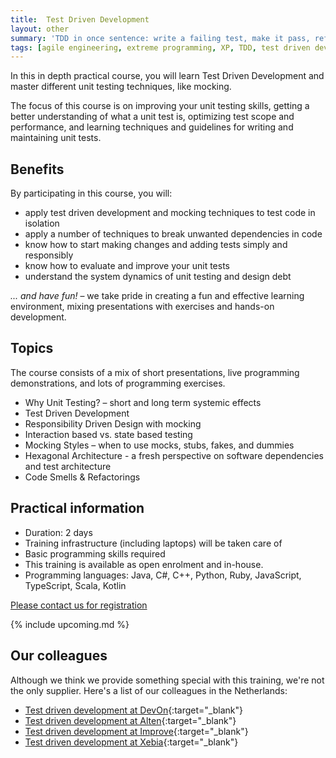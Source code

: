 ```yaml
---
title:  Test Driven Development
layout: other
summary: 'TDD in once sentence: write a failing test, make it pass, refactor and repeat - easier said than done. Take a deep dive in growing your test driven development skills.'
tags: [agile engineering, extreme programming, XP, TDD, test driven development,ports and adapters, hexagonal architecture, clean architecture, scrum developer, CI/CD, continuous integration, continuous delivery]
---
```


In this in depth practical course, you will learn Test Driven Development and
master different unit testing techniques, like mocking.

The focus of this course is on improving your unit testing skills, getting a
better understanding of what a unit test is, optimizing test scope and
performance, and learning techniques and guidelines for writing and maintaining
unit tests.

## Benefits

By participating in this course, you will:

* apply test driven development and mocking techniques to test code in isolation
* apply a number of techniques to break unwanted dependencies in code
* know how to start making changes and adding tests simply and responsibly
* know how to evaluate and improve your unit tests
* understand the system dynamics of unit testing and design debt

*... and have fun!* – we take pride in creating a fun and effective learning environment, mixing presentations with exercises and hands-on development.

## Topics

The course consists of a mix of short presentations, live programming demonstrations, and lots of programming exercises.

* Why Unit Testing? – short and long term systemic effects
* Test Driven Development
* Responsibility Driven Design with mocking
* Interaction based vs. state based testing
* Mocking Styles – when to use mocks, stubs, fakes, and dummies
* Hexagonal Architecture - a fresh perspective on software dependencies and test architecture
* Code Smells & Refactorings

## Practical information

* Duration: 2 days
* Training infrastructure (including laptops) will be taken care of
* Basic programming skills required
* This training is available as open enrolment and in-house.
* Programming languages: Java, C#, C++, Python, Ruby, JavaScript, TypeScript, Scala, Kotlin

[Please contact us for registration](/contact)

{% include upcoming.md %}

## Our colleagues

Although we think we provide something special with this training, we're not the only supplier. Here's a list of our colleagues in the Netherlands:

* [Test driven development at DevOn](https://www.devon.nl/training/?eventtitle=certified-agile-test-driven-development){:target="_blank"}
* [Test driven development at Alten](https://www.alten.nl/en/training-test-driven-development-tdd/){:target="_blank"}
* [Test driven development at Improve](https://www.improveqs.nl/training/test-driven-development-tdd/){:target="_blank"}
* [Test driven development at Xebia](https://training.xebia.com/quality-test-automation/test-driven-development-tdd){:target="_blank"}
